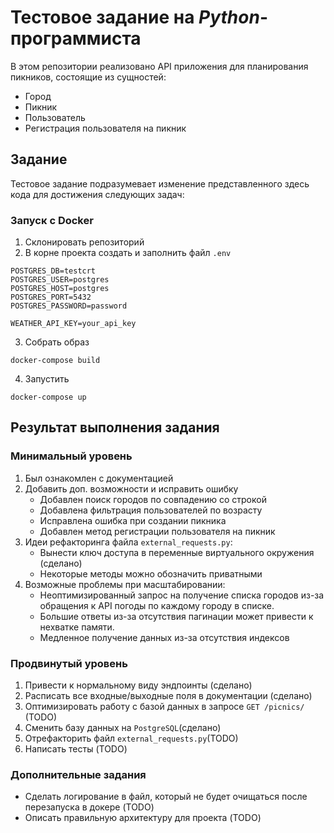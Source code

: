 # Тестовое задание на _Python_-программиста

В этом репозитории реализовано API приложения для планирования пикников, состоящие из сущностей:
 - Город
 - Пикник
 - Пользователь
 - Регистрация пользователя на пикник

## Задание
 Тестовое задание подразумевает изменение представленного здесь кода для достижения следующих задач:


### Запуск с Docker

1. Склонировать репозиторий
2. В корне проекта создать и заполнить файл `.env`
```dotenv
POSTGRES_DB=testcrt
POSTGRES_USER=postgres
POSTGRES_HOST=postgres
POSTGRES_PORT=5432
POSTGRES_PASSWORD=password

WEATHER_API_KEY=your_api_key
```
3. Собрать образ
```commandline
docker-compose build
```
4. Запустить
```commandline
docker-compose up
```
## Результат выполнения задания
### Минимальный уровень
1. Был ознакомлен с документацией
2. Добавить доп. возможности и исправить ошибку
     - Добавлен поиск городов по совпадению со строкой
     - Добавлена фильтрация пользователей по возрасту
     - Исправлена ошибка при создании пикника
     - Добавлен метод регистрации пользователя на пикник
3. Идеи рефакторинга файла `external_requests.py`:
    - Вынести ключ доступа в переменные виртуального окружения (сделано)
    - Некоторые методы можно обозначить приватными
4. Возможные проблемы при масштабировании:
     - Неоптимизированный запрос на получение списка городов из-за обращения к API погоды по каждому городу в списке.
     - Большие ответы из-за отсутствия пагинации может привести к нехватке памяти.
     - Медленное получение данных из-за отсутствия индексов

### Продвинутый уровень
1. Привести к нормальному виду эндпоинты (сделано)
2. Расписать все входные/выходные поля в документации (сделано)
3. Оптимизировать работу с базой данных в запросе `GET /picnics/` (TODO)
4. Сменить базу данных на `PostgreSQL`(сделано)
5. Отрефакторить файл `external_requests.py`(TODO)
6. Написать тесты (TODO)

### Дополнительные задания
  - Сделать логирование в файл, который не будет очищаться после перезапуска в докере (TODO)
  - Описать правильную архитектуру для проекта (TODO)
